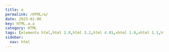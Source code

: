 ```yaml
---
title: a
permalink: /HTML/a/
date: 2023-02-06
key: HTML.a.a
category: HTML
tags: [elemento html,html 2.0,html 3.2,html 4.01,xhtml 1.0,xhtml 1.1,html 5,html 5.1,html 5.2]
sidebar:
  nav: html
---
```

